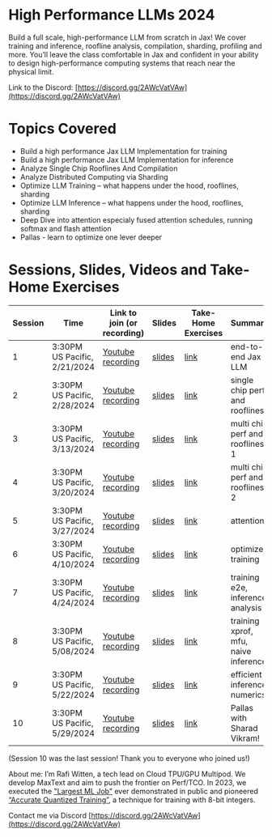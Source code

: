# High Performance LLMs 2024
Build a full scale, high-performance LLM from scratch in Jax! We cover training and inference, roofline analysis, compilation, sharding, profiling and more. You’ll leave the class comfortable in Jax and confident in your ability to design high-performance computing systems that reach near the physical limit.

Link to the Discord: [https://discord.gg/2AWcVatVAw](https://discord.gg/2AWcVatVAw)

# Topics Covered
* Build a high performance Jax LLM Implementation for training
* Build a high performance Jax LLM Implementation for inference
* Analyze Single Chip Rooflines And Compilation
* Analyze Distributed Computing via Sharding
* Optimize LLM Training – what happens under the hood, rooflines, sharding
* Optimize LLM Inference – what happens under the hood, rooflines, sharding
* Deep Dive into attention especialy fused attention schedules, running softmax and flash attention
* Pallas - learn to optimize one lever deeper

# Sessions, Slides, Videos and Take-Home Exercises

| Session    |              Time                | Link to join (or recording)                                     | Slides                           | Take-Home Exercises                      |  Summary                             |
| --------   | -------                          |  ----                                                           |         -----                    |        -----                             |  -----                               |
| 1          | 3:30PM US Pacific, 2/21/2024     | [Youtube recording](https://www.youtube.com/watch?v=W0Cix2KNyXc)| [slides](s01/Session1Slides.pdf) |  [link](s01/AfterSessionExercises.txt)   |  end-to-end Jax LLM                  |
| 2          | 3:30PM US Pacific, 2/28/2024     | [Youtube recording](https://www.youtube.com/watch?v=RciT5fcuN1E)| [slides](s02/Session2Slides.pdf) |  [link](s02/AfterSessionExercises.txt)   |  single chip perf and rooflines      |
| 3          | 3:30PM US Pacific, 3/13/2024     | [Youtube recording](https://www.youtube.com/watch?v=9jC-YiZ2fkA)| [slides](s03/Session3Slides.pdf) |  [link](s03/AfterSessionExercises.txt)   |  multi chip perf and rooflines, 1    |
| 4          | 3:30PM US Pacific, 3/20/2024     | [Youtube recording](https://youtu.be/V5SPOR4Wilk)               | [slides](s04/Session4Slides.pdf) |  [link](s04/AfterSessionExercises.txt)   |  multi chip perf and rooflines, 2    |
| 5          | 3:30PM US Pacific, 3/27/2024     | [Youtube recording](https://youtu.be/h2khnnFqJMA)               | [slides](s05/Session5Slides.pdf) |  [link](s05/AfterSessionExercises.txt)   |  attention                           |
| 6          | 3:30PM US Pacific, 4/10/2024     | [Youtube recording](https://youtu.be/3dQBwysPgTk)               | [slides](s06/Session6Slides.pdf) |  [link](s06/AfterSessionExercises.txt)   |  optimized training                  |
| 7          | 3:30PM US Pacific, 4/24/2024     | [Youtube recording](https://youtu.be/enDiaGBWkV0)               | [slides](s07/Session7Slides.pdf) |  [link](s07/AfterSessionExercises.txt)   |  training e2e, inference analysis    |
| 8          | 3:30PM US Pacific, 5/08/2024     | [Youtube recording](https://youtu.be/drb7kXQ0_js)               | [slides](s08/Session8Slides.pdf) |  [link](s08/AfterSessionExercises.txt)   |  training xprof, mfu, naive inference|
| 9          | 3:30PM US Pacific, 5/22/2024     | [Youtube recording](https://youtu.be/UgceEI35YKg)               | [slides](s09/Session9Slides.pdf) |  [link](s09/AfterSessionExercises.txt)   |  efficient inference, numerics       |
| 10         | 3:30PM US Pacific, 5/29/2024     | [Youtube recording](https://www.youtube.com/watch?v=liKrhX2gm44)| [slides](s10/Session10Slides.pdf)|  [link](s10/AfterSessionExercises.txt)   |  Pallas with Sharad Vikram!          |

(Session 10 was the last session! Thank you to everyone who joined us!)


About me:
I’m Rafi Witten, a tech lead on Cloud TPU/GPU Multipod. We develop MaxText and aim to push the frontier on Perf/TCO. In 2023, we executed the ["Largest ML Job"](https://cloud.google.com/blog/products/compute/the-worlds-largest-distributed-llm-training-job-on-tpu-v5e?e=13802955#:~:text=We%20demonstrated%20the%20benefits%20of,JAX%20ML%20framework%2C%20utilizing%20both) ever demonstrated in public and pioneered [“Accurate Quantized Training”](https://cloud.google.com/blog/products/compute/accurate-quantized-training-aqt-for-tpu-v5e?e=13802955), a technique for training with 8-bit integers.

Contact me via Discord [https://discord.gg/2AWcVatVAw](https://discord.gg/2AWcVatVAw)

